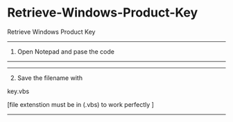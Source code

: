 # Retrieve-Windows-Product-Key
Retrieve Windows Product Key


--------------
1. Open Notepad and pase the code

------------


---------------------

2. Save the filename with


key.vbs

[file extenstion must be in (.vbs) to work perfectly ]

---------------------
